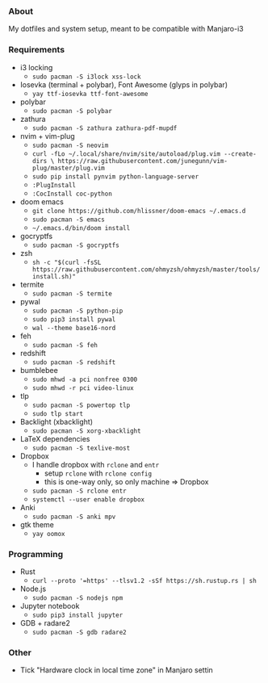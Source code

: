 ### About
My dotfiles and system setup, meant to be compatible with Manjaro-i3
### Requirements
- i3 locking
    - `sudo pacman -S i3lock xss-lock`
- Iosevka (terminal + polybar), Font Awesome (glyps in polybar)
    - `yay ttf-iosevka ttf-font-awesome`
- polybar
    - `sudo pacman -S polybar`
- zathura
    - `sudo pacman -S zathura zathura-pdf-mupdf`
- nvim + vim-plug
    - `sudo pacman -S neovim`
    - `curl -fLo ~/.local/share/nvim/site/autoload/plug.vim --create-dirs \
    https://raw.githubusercontent.com/junegunn/vim-plug/master/plug.vim`
    - `sudo pip install pynvim python-language-server`
    - `:PlugInstall`
    - `:CocInstall coc-python`
- doom emacs
    - `git clone https://github.com/hlissner/doom-emacs ~/.emacs.d`
    - `sudo pacman -S emacs`
    - `~/.emacs.d/bin/doom install`
- gocryptfs
    - `sudo pacman -S gocryptfs`
- zsh
    - `sh -c "$(curl -fsSL https://raw.githubusercontent.com/ohmyzsh/ohmyzsh/master/tools/install.sh)"`
- termite
    - `sudo pacman -S termite`
- pywal
    - `sudo pacman -S python-pip`
    - `sudo pip3 install pywal`
    - `wal --theme base16-nord`
- feh
    - `sudo pacman -S feh`
- redshift
    - `sudo pacman -S redshift`
- bumblebee
    - `sudo mhwd -a pci nonfree 0300`
    - `sudo mhwd -r pci video-linux`
- tlp
    - `sudo pacman -S powertop tlp`
    - `sudo tlp start`
- Backlight (xbacklight)
    - `sudo pacman -S xorg-xbacklight`
- LaTeX dependencies
    - `sudo pacman -S texlive-most`
- Dropbox
    - I handle dropbox with `rclone` and `entr`
      - setup `rclone` with `rclone config`
      - this is one-way only, so only machine => Dropbox
    - `sudo pacman -S rclone entr`
    - `systemctl --user enable dropbox`
- Anki
    - `sudo pacman -S anki mpv`
- gtk theme
    - `yay oomox`

### Programming
- Rust
    - `curl --proto '=https' --tlsv1.2 -sSf https://sh.rustup.rs | sh`
- Node.js
    - `sudo pacman -S nodejs npm`
- Jupyter notebook
    - `sudo pip3 install jupyter`
- GDB + radare2
    - `sudo pacman -S gdb radare2`

### Other
- Tick "Hardware clock in local time zone" in Manjaro settin
